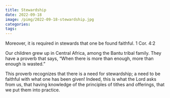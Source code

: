 ```yaml
---
title: Stewardship
date: 2022-09-18
image: /pimg/2022-09-18-stewardship.jpg
categories:
tags:
---
```


<p data-block-key="i696w">Moreover, it is required in stewards that one be found faithful. 1 Cor. 4:2</p><p data-block-key="69n74">Our children grew up in Central Africa, among the Bantu tribal family. They have a proverb that says, “When there is more than enough, more than enough is wasted.” </p><p data-block-key="hf4u">This proverb recognizes that there is a need for stewardship; a need to be faithful with what one has been given! Indeed, this is what the Lord asks from us, that having knowledge of the principles of tithes and offerings, that we put them into practice. </p>

